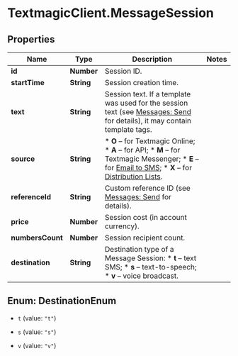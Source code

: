 # TextmagicClient.MessageSession

## Properties
Name | Type | Description | Notes
------------ | ------------- | ------------- | -------------
**id** | **Number** | Session ID. | 
**startTime** | **String** | Session creation time. | 
**text** | **String** | Session text. If a template was used for the session text (see [Messages: Send](https://docs.textmagic.com/#tag/Outbound-Messages) for details), it may contain template tags.  | 
**source** | **String** | *   **O** – for Textmagic Online; *   **A** – for API; *   **M** – for Textmagic Messenger; *   **E** – for [Email to SMS](https://docs.textmagic.com/#tag/Send-Email-to-SMS); *   **X** – for [Distribution Lists](https://docs.textmagic.com/#tag/Distribution-Lists).  | 
**referenceId** | **String** | Custom reference ID (see [Messages: Send](https://docs.textmagic.com/#tag/Send-Email-to-SMS) for details).  | 
**price** | **Number** | Session cost (in account currency). | 
**numbersCount** | **Number** | Session recipient count. | 
**destination** | **String** | Destination type of a Message Session: * **t** – text SMS; * **s** – text-to-speech; * **v** – voice broadcast.  | 


<a name="DestinationEnum"></a>
## Enum: DestinationEnum


* `t` (value: `"t"`)

* `s` (value: `"s"`)

* `v` (value: `"v"`)




